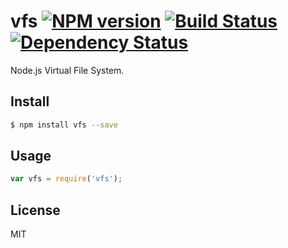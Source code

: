 # vfs [![NPM version](https://badge.fury.io/js/vfs.svg)](http://badge.fury.io/js/vfs) [![Build Status](https://travis-ci.org/kaelzhang/node-vfs.svg?branch=master)](https://travis-ci.org/kaelzhang/node-vfs) [![Dependency Status](https://gemnasium.com/kaelzhang/node-vfs.svg)](https://gemnasium.com/kaelzhang/node-vfs)

Node.js Virtual File System.

## Install

```sh
$ npm install vfs --save
```

## Usage

```js
var vfs = require('vfs');
```

## License

MIT
